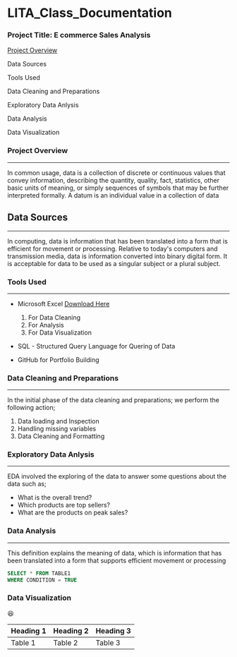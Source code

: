 # LITA_Class_Documentation

### Project Title: E commerce Sales Analysis

[Project Overview](#project-overview)

Data Sources

Tools Used

Data Cleaning and Preparations

Exploratory Data Anlysis

Data Analysis

Data Visualization
 
### Project Overview 
---
In common usage, data is a collection of discrete or continuous values that convey information, describing the quantity, quality, fact, statistics, other basic units of meaning, or simply sequences of symbols that may be further interpreted formally. A datum is an individual value in a collection of data

## Data Sources
---
In computing, data is information that has been translated into a form that is efficient for movement or processing. Relative to today's computers and transmission media, data is information converted into binary digital form. It is acceptable for data to be used as a singular subject or a plural subject.

### Tools Used
---
- Microsoft Excel [Download Here](https://www.microsoft.com)
  1. For Data Cleaning
  2. For Analysis 
  3. For Data Visualization
  
- SQL - Structured Query Language for Quering of Data
- GitHub for Portfolio Building

### Data Cleaning and Preparations
---
In the initial phase of the data cleaning and preparations; we perform the following action;
1. Data loading and Inspection
2. Handling missing variables
3. Data Cleaning and Formatting

### Exploratory Data Anlysis
---
EDA involved the exploring of the data to answer some questions about the data such as;
 - What is the overall trend?
 - Which products are top sellers?
 - What are the products on peak sales?

### Data Analysis
---
This definition explains the meaning of data, which is information that has been translated into a form that supports efficient movement or processing

```SQL
SELECT * FROM TABLE1
WHERE CONDITION = TRUE
```

### Data Visualization


😆

|Heading 1|Heading 2|Heading 3|
|--------|----------|---------|
|Table 1|Table 2|Table 3|

